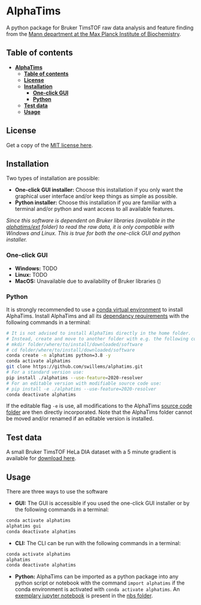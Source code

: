 # AlphaTims

A python package for Bruker TimsTOF raw data analysis and feature finding from the [Mann department at the Max Planck Institute of Biochemistry](https://www.biochem.mpg.de/mann).

## Table of contents

* [**AlphaTims**](#alphatims)
  * [**Table of contents**](#table-of-contents)
  * [**License**](#license)
  * [**Installation**](#installation)
     * [**One-click GUI**](#ne-click-gui)
     * [**Python**](#python)
  * [**Test data**](#test-data)
  * [**Usage**](#usage)

## License

Get a copy of the [MIT license here](LICENSE.txt).

## Installation

Two types of installation are possible:

* **One-click GUI installer:** Choose this installation if you only want the graphical user interface and/or keep things as simple as possible.
* **Python installer:** Choose this installation if you are familiar with a terminal and/or python and want access to all available features.

*Since this software is dependent on Bruker libraries (available in the [alphatims/ext](alphatims/ext) folder) to read the raw data, it is only compatible with Windows and Linux. This is true for both the one-click GUI and python installer.*

### One-click GUI

* **Windows:** TODO
* **Linux:** TODO
* **MacOS:** Unavailable due to availability of Bruker libraries ()

### Python

It is strongly recommended to use a [conda virtual environment](https://docs.conda.io/en/latest/) to install AlphaTims. Install AlphaTims and all its [dependancy requirements](requirements.txt) with the following commands in a terminal:

```bash
# It is not advised to install AlphaTims directly in the home folder.
# Instead, create and move to another folder with e.g. the following commands:
# mkdir folder/where/to/install/downloaded/software
# cd folder/where/to/install/downloaded/software
conda create -n alphatims python=3.8 -y
conda activate alphatims
git clone https://github.com/swillems/alphatims.git
# For a standard version use:
pip install ./alphatims --use-feature=2020-resolver
# For an editable version with modifiable source code use:
# pip install -e ./alphatims --use-feature=2020-resolver
conda deactivate alphatims
```

If the editable flag `-e` is use, all modifications to the AlphaTims [source code folder](alphatims) are then directly incorporated. Note that the AlphaTims folder cannot be moved and/or renamed if an editable version is installed.

## Test data

A small Bruker TimsTOF HeLa DIA dataset with a 5 minute gradient is available for [download here](https://datashare.biochem.mpg.de/s/DyIenLA2SLDz2sc).

## Usage

There are three ways to use the software

* **GUI:** The GUI is accessible if you used the one-click GUI installer or by the following commands in a terminal:
```bash
conda activate alphatims
alphatims gui
conda deactivate alphatims
```
* **CLI:** The CLI can be run with the following commands in a terminal:
```bash
conda activate alphatims
alphatims
conda deactivate alphatims
```
* **Python:** AlphaTims can be imported as a python package into any python script or notebook with the command `import alphatims` if the conda environment is activated with `conda activate alphatims`. An [exemplary jupyter notebook](nbs/example_analysis.ipynb) is present in the [nbs folder](nbs).
